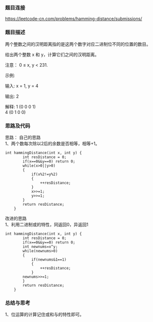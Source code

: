 ###  题目连接
https://leetcode-cn.com/problems/hamming-distance/submissions/

###  题目描述
两个整数之间的汉明距离指的是这两个数字对应二进制位不同的位置的数目。

给出两个整数 x 和 y，计算它们之间的汉明距离。

注意：
0 ≤ x, y < 231.

示例:

输入: x = 1, y = 4

输出: 2

解释:
1   (0 0 0 1)  
4   (0 1 0 0)  
###  思路及代码
思路：
自己的思路  
1、两个数每次除以2后的余数是否相等，相等+1。  
```
int hammingDistance(int x, int y) {
        int resDistance = 0;
        if(x==0&&y==0) return 0;
        while(x>0||y>0)
        {
            if(x%2!=y%2)
            {
                ++resDistance;
            }
            x>>=1;
            y>>=1;
        }
        return resDistance;
    }
```

改进的思路  
1、利用二进制或的特性，同返回0，异返回1
```
int hammingDistance(int x, int y) {
        int resDistance = 0;
        if(x==0&&y==0) return 0;
        int newnums=x^y;
        while(newnums>0)
        {
            if(newnums&1==1)
            {
                ++resDistance;
            }
        newnums>>=1;
        }
        return resDistance;
    }
```
### 总结与思考
1、位运算的计算记住或和与的特性即可。
